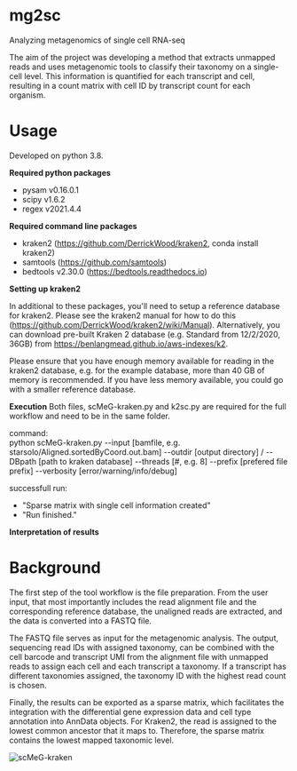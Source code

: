 # mg2sc
Analyzing metagenomics of single cell RNA-seq

The aim of the project was developing a method that extracts unmapped reads and uses
metagenomic tools to classify their taxonomy on a single-cell level. This information is
quantified for each transcript and cell, resulting in a count matrix with cell ID by transcript count for each organism.

# Usage
Developed on python 3.8.

**Required python packages**
- pysam v0.16.0.1
- scipy v1.6.2
- regex v2021.4.4   

**Required command line packages**
- kraken2 (https://github.com/DerrickWood/kraken2, conda install kraken2)
- samtools (https://github.com/samtools)
- bedtools v2.30.0 (https://bedtools.readthedocs.io)

**Setting up kraken2**

In additional to these packages, you'll need to setup a reference database for kraken2. Please see the kraken2 manual for how to do this (https://github.com/DerrickWood/kraken2/wiki/Manual). Alternatively, you can download pre-built Kraken 2 database (e.g. Standard from 12/2/2020, 36GB) from https://benlangmead.github.io/aws-indexes/k2. 

Please ensure that you have enough memory available for reading in the kraken2 database, e.g. for the example database, more than 40 GB of memory is recommended. If you have less memory available, you could go with a smaller reference database.

**Execution**
Both files, scMeG-kraken.py and k2sc.py are required for the full workflow and need to be in the same folder.

command:\
python scMeG-kraken.py --input [bamfile, e.g. starsolo/Aligned.sortedByCoord.out.bam] --outdir [output directory] / --DBpath [path to kraken database] --threads [#, e.g. 8] --prefix [prefered file prefix] --verbosity [error/warning/info/debug]

successfull run:
- "Sparse matrix with single cell information created"
- "Run finished."

**Interpretation of results**

# Background

The first step of the tool workflow is the file preparation. From the user input, that
most importantly includes the read alignment file and the
corresponding reference database, the unaligned reads are extracted, and the data is
converted into a FASTQ file.

The FASTQ file serves as input for the metagenomic analysis. The output, sequencing read IDs with assigned taxonomy, can be combined with the cell barcode and transcript UMI from the alignment file with unmapped reads to assign each cell and each transcript a taxonomy. If a transcript has different taxonomies assigned, the taxonomy ID with the highest read count is chosen. 

Finally, the results can be exported as a sparse matrix, which facilitates the integration with the differential gene expression data and cell type annotation into AnnData objects. For Kraken2, the read is assigned to the lowest common ancestor that it maps to. Therefore, the sparse matrix contains the lowest mapped taxonomic level.

![scMeG-kraken](https://user-images.githubusercontent.com/46549848/121743588-7a275e80-caf9-11eb-8d6c-82fb1c217cff.png)


